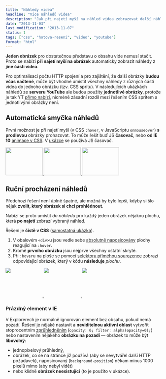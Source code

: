 ```yaml
---
title: "Náhledy videa"
headline: "Více náhledů videa"
description: "Jak při najetí myší na náhled videa zobrazovat další náhledy."
date: "2013-11-03"
last_modification: "2013-11-07"
status: 1
tags: ["css", "hotova-reseni", "video", "youtube"]
format: "html"
---
```


<p><b>Jeden obrázek</b> pro dostatečnou představu o obsahu vide nemusí stačit. Proto se nabízí <b>při najetí myší na obrázek</b> automaticky zobrazit náhledy z <b>jiné části videa</b>.</p>

<p>Pro optimalisaci počtu HTTP spojení a pro zajištění, že další obrázky <b>budou včas načtené</b>, může být vhodné umístit všechny náhledy z různých částí videa do jednoho obrázku (tzv. CSS spritu). V následujících ukázkách náhledů ze <b>serveru YouTube</b> ale budou použity <b>jednotlivé obrázky</b>, protože je tak YT <a href="/youtube-lazy-loading#nahledy">přímo nabízí</a>, nicméně zásadní rozdíl mezi řešením CSS spritem a jednotlivými obrázky není.</p>

<h2 id="smycka">Automatická smyčka náhledů</h2>
<p>První možnost je při najetí myší (v CSS <code>:hover</code>, v JavaScriptu <code>onmouseover</code>) <b>s prodlevou</b> obrázky prohazovat. To může řešit buď JS <b>časovač</b>, nebo <b>od IE 10</b> <a href="/animation">animace v CSS</a>. V <a href="https://kod.djpw.cz/bwc">ukázce</a> se používá JS časovač.</p>

<style>
  /* reset stylů webu */
  .live img {display: inline}
  .live a, .live a:hover {border: 0; background: none;}
</style>
<div class="live">
  <script>
    var casovac;
    function nahledy(img) {
      var i = 1;
      casovac = setInterval(function() {
        var predchozi = i + ".jpg";
        i++;
        if (i > 3) i = 1;    
        img.src = img.src.replace(predchozi, (i + ".jpg"));
      }, 500);
    }    
    function zrusit() {
      clearTimeout(casovac);
    }
  </script>
  <a href="http://www.youtube.com/watch?v=m_t4_6eHFdk">
    <img src="http://img.youtube.com/vi/m_t4_6eHFdk/1.jpg" 
      width="120"
      height="90"
      onmouseover="nahledy(this)" 
      onmouseout="zrusit()"
    >
  </a>
  <a href="http://www.youtube.com/watch?v=QWsrdhj06VM">
    <img src="http://img.youtube.com/vi/QWsrdhj06VM/1.jpg" 
      width="120"
      height="90"
      onmouseover="nahledy(this)" 
      onmouseout="zrusit()"
    >  
  </a>
  <a href="http://www.youtube.com/watch?v=es_-zAC0bHI">
    <img src="http://img.youtube.com/vi/es_-zAC0bHI/1.jpg" 
      width="120"
      height="90"
      onmouseover="nahledy(this)" 
      onmouseout="zrusit()"
    >  
  </a>  
</div>

<h2 id="najeti">Ruční procházení náhledů</h2>
<p>Předchozí řešení není úplně špatné, ale možná by bylo lepší, kdyby si šlo nějak <b>zvolit, který obrázek si chci prohlédnout</b>.</p>
<p>Nabízí se proto umístit <i>do náhledu</i> pro každý jeden obrázek nějakou plochu, která <b>po najetí</b> zobrazí vybraný náhled.</p>

<p>Řešení je <b>čistě v CSS</b> (<a href="https://kod.djpw.cz/gwc">samostatná ukázka</a>).</p>
<ol>
  <li>V obalovém <code>&lt;div></code>u jsou vedle sebe <a href="/position#absolute">absolutně naposicovány</a> plochy reagující na <code>:hover</code>.</li>
  <li>Kromě <b>prvního obrázku</b> jsou nejprve všechny ostatní skryté.</li>
  <li>Při <code>:hover</code>u na ploše se pomocí <a href="/css-selektory#primy-sourozenec">selektoru příméhou sourozence</a> zobrazí odpovídající obrázek, který v kódu <b>následuje</b> <i>plochu</i>.</li>
</ol>

<div class="live">
  <style>
    .nahled {width: 120px; height: 95px; overflow: hidden; position: relative; display: inline-block; zoom: 1; =display: inline}
    
    .nahled .plocha {position: absolute; width: 40px; height: 90px; left: 0; top: 0; z-index: 1;
      background: url(nesmysl-pro-ie); border-bottom: 5px solid #666;}
    .nahled .druha {left: 40px;}
    .nahled .treti {left: 80px;}
    
    .nahled img {display: none; position: absolute; left: 0; top: 0; z-index: 0}
    .nahled .prvni+img {display: block;}
    .nahled .plocha:hover+img {display: block;}
    .nahled .plocha:hover {border-color: red;}
  </style>
  <a href="http://www.youtube.com/watch?v=m_t4_6eHFdk">
    <span class="nahled">
      <span class="plocha prvni"></span><img src="http://img.youtube.com/vi/m_t4_6eHFdk/1.jpg">      
      <span class="plocha druha"></span><img src="http://img.youtube.com/vi/m_t4_6eHFdk/2.jpg">
      <span class="plocha treti"></span><img src="http://img.youtube.com/vi/m_t4_6eHFdk/3.jpg">
    </span>   
  </a>
  <a href="http://www.youtube.com/watch?v=QWsrdhj06VM">
    <span class="nahled">
      <span class="plocha prvni"></span><img src="http://img.youtube.com/vi/QWsrdhj06VM/1.jpg">      
      <span class="plocha druha"></span><img src="http://img.youtube.com/vi/QWsrdhj06VM/2.jpg">
      <span class="plocha treti"></span><img src="http://img.youtube.com/vi/QWsrdhj06VM/3.jpg">
    </span>   
  </a>
  <a href="http://www.youtube.com/watch?v=es_-zAC0bHI">
    <span class="nahled">
      <span class="plocha prvni"></span><img src="http://img.youtube.com/vi/es_-zAC0bHI/1.jpg">      
      <span class="plocha druha"></span><img src="http://img.youtube.com/vi/es_-zAC0bHI/2.jpg">
      <span class="plocha treti"></span><img src="http://img.youtube.com/vi/es_-zAC0bHI/3.jpg">
    </span>   
  </a>  
</div>

<h3 id="prazdny-element-ie">Prázdný element v IE</h3>
<p>V Explorerech je normálně ignorován element bez obsahu, pokud nemá pozadí. Řešení je nějaké nastavit a <b>neviditelnou aktivní oblast</b> vytvořit stoprocentním <a href="/opacity">zprůhledněním</a> (<code>opacity: 0; filter: alpha(opacity=0);</code>) nebo nastavením nějakého <b>obrázku na pozadí</b> — obrázek to může být <b>libovolný</b>:
<ul>
  <li>jednopixelový průhledný,</li> 
  <li>obrázek, co se na stránce již používá (aby se nevytvářel další HTTP požadavek), naposicovaný (<code>background-position</code>) někam minus 1000 pixelů mimo (aby nebyl vidět)</li>
  <li>nebo klidně <b>obrázek neexistující</b> (to je použito v ukázce).</li>
</ul>